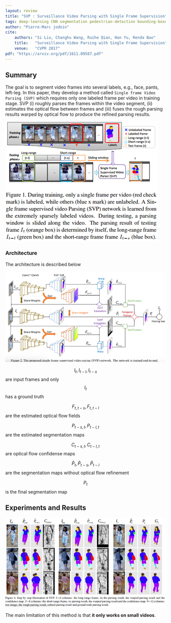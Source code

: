 ```yaml
---
layout: review
title: "SVP : Surveillance Video Parsing with Single Frame Supervision"
tags: deep-learning CNN segmentation pedestrian-detection bounding-boxes
author: "Pierre-Marc jodoin"
cite:
    authors: "Si Liu, Changhu Wang, Ruihe Qian, Han Yu, Renda Bao"
    title:   "Surveillance Video Parsing with Single Frame Supervision"
    venue:   "CVPR 2017"
pdf: "https://arxiv.org/pdf/1611.09587.pdf"
---
```


## Summary

The goal is to segment video frames into several labels, e.g., face, pants, left-leg. In this paper, they develop a method called ``Single frame Video Parsing (SVP)`` which
requires only one labeled frame per video in training stage.  SVP (i) roughly parses the frames within the video segment, (ii) estimates the optical flow between frames and (iii) fuses the rough parsing results warped by optical flow to produce the refined parsing results.

![](/deep-learning/images/SVP/sc01.png)

### Architecture

The architecture is described below

![](/deep-learning/images/SVP/sc02.png)

$$I_{t}, I_{t-l}, I_{t-s} $$ are input frames and only $$I_{t}$$ has a ground truth

$$F_{t,t-s}, F_{t,t-l}$$ are the estimated optical flow fields

$$P_{t-s,t}, P_{t-l,t}$$ are the estimated segmentation maps

$$C_{t-s,t}, C_{t-l,t}$$ are optical flow confidense maps

$$\hat{P}_{t},\hat{P}_{t-s}, \hat{P}_{t-l}$$ are the segmentation maps without optical flow refinement

$$P_{t}$$ is the final segmentation map


## Experiments and Results
![](/deep-learning/images/SVP/sc03.png)


The main limitation of this method is that **it only works on small videos**.
